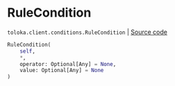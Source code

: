 # RuleCondition
`toloka.client.conditions.RuleCondition` | [Source code](https://github.com/Toloka/toloka-kit/blob/v0.1.26/src/client/conditions.py#L69)

```python
RuleCondition(
    self,
    *,
    operator: Optional[Any] = None,
    value: Optional[Any] = None
)
```

